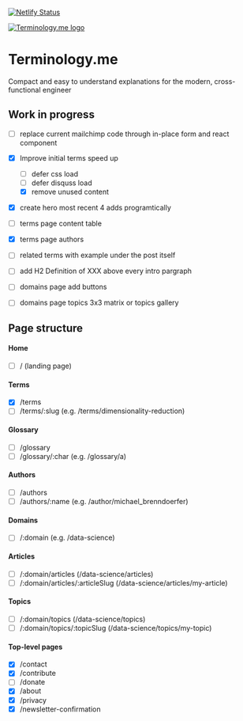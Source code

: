 [![Netlify Status](https://api.netlify.com/api/v1/badges/ff02baee-522e-456e-a7fc-242739914b60/deploy-status)](https://app.netlify.com/sites/determined-fermat-3be022/deploys)

[![Terminology.me logo](https://terminology.me/logo.png)](https://terminology.me)

# Terminology.me

Compact and easy to understand explanations for the modern, cross-functional engineer

## Work in progress

- [ ] replace current mailchimp code through in-place form and react component
- [x] Improve initial terms speed up
  - [ ] defer css load
  - [ ] defer disquss load
  - [x] remove unused content
- [x] create hero most recent 4 adds programtically
- [ ] terms page content table
- [x] terms page authors
- [ ] related terms with example under the post itself
- [ ] add H2 Definition of XXX above every intro pargraph

- [ ] domains page add buttons
- [ ] domains page topics 3x3 matrix or topics gallery

## Page structure

#### Home

- [ ] / (landing page)

#### Terms

- [x] /terms
- [ ] /terms/:slug (e.g. /terms/dimensionality-reduction)

#### Glossary

- [ ] /glossary
- [ ] /glossary/:char (e.g. /glossary/a)

#### Authors

- [ ] /authors
- [ ] /authors/:name (e.g. /author/michael_brenndoerfer)

#### Domains

- [ ] /:domain (e.g. /data-science)

#### Articles

- [ ] /:domain/articles (/data-science/articles)
- [ ] /:domain/articles/:articleSlug (/data-science/articles/my-article)

#### Topics

- [ ] /:domain/topics (/data-science/topics)
- [ ] /:domain/topics/:topicSlug (/data-science/topics/my-topic)

#### Top-level pages

- [x] /contact
- [x] /contribute
- [ ] /donate
- [x] /about
- [x] /privacy
- [x] /newsletter-confirmation

